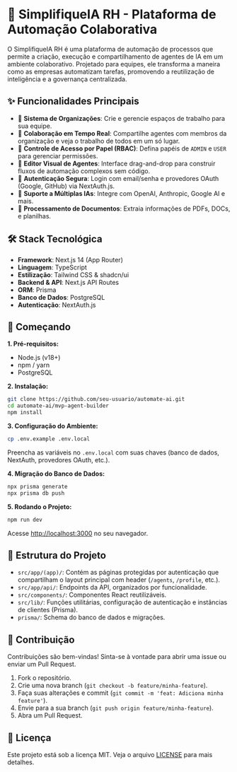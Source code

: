 # 🤖 SimplifiqueIA RH - Plataforma de Automação Colaborativa

O SimplifiqueIA RH é uma plataforma de automação de processos que permite a criação, execução e compartilhamento de agentes de IA em um ambiente colaborativo. Projetado para equipes, ele transforma a maneira como as empresas automatizam tarefas, promovendo a reutilização de inteligência e a governança centralizada.

## ✨ Funcionalidades Principais

- 🏢 **Sistema de Organizações**: Crie e gerencie espaços de trabalho para sua equipe.
- 🤝 **Colaboração em Tempo Real**: Compartilhe agentes com membros da organização e veja o trabalho de todos em um só lugar.
- 👑 **Controle de Acesso por Papel (RBAC)**: Defina papéis de `ADMIN` e `USER` para gerenciar permissões.
- 🎨 **Editor Visual de Agentes**: Interface drag-and-drop para construir fluxos de automação complexos sem código.
- 🔐 **Autenticação Segura**: Login com email/senha e provedores OAuth (Google, GitHub) via NextAuth.js.
- 🧠 **Suporte a Múltiplas IAs**: Integre com OpenAI, Anthropic, Google AI e mais.
- 📄 **Processamento de Documentos**: Extraia informações de PDFs, DOCs, e planilhas.

## 🛠️ Stack Tecnológica

- **Framework**: Next.js 14 (App Router)
- **Linguagem**: TypeScript
- **Estilização**: Tailwind CSS & shadcn/ui
- **Backend & API**: Next.js API Routes
- **ORM**: Prisma
- **Banco de Dados**: PostgreSQL
- **Autenticação**: NextAuth.js

## 🚀 Começando

**1. Pré-requisitos:**
- Node.js (v18+)
- npm / yarn
- PostgreSQL

**2. Instalação:**
```bash
git clone https://github.com/seu-usuario/automate-ai.git
cd automate-ai/mvp-agent-builder
npm install
```

**3. Configuração do Ambiente:**
```bash
cp .env.example .env.local
```

Preencha as variáveis no `.env.local` com suas chaves (banco de dados, NextAuth, provedores OAuth, etc.).

**4. Migração do Banco de Dados:**
```bash
npx prisma generate
npx prisma db push
```

**5. Rodando o Projeto:**
```bash
npm run dev
```

Acesse [http://localhost:3000](http://localhost:3000) no seu navegador.

## 📂 Estrutura do Projeto

- `src/app/(app)/`: Contém as páginas protegidas por autenticação que compartilham o layout principal com header (`/agents`, `/profile`, etc.).
- `src/app/api/`: Endpoints da API, organizados por funcionalidade.
- `src/components/`: Componentes React reutilizáveis.
- `src/lib/`: Funções utilitárias, configuração de autenticação e instâncias de clientes (Prisma).
- `prisma/`: Schema do banco de dados e migrações.

## 🤝 Contribuição

Contribuições são bem-vindas! Sinta-se à vontade para abrir uma issue ou enviar um Pull Request.

1. Fork o repositório.
2. Crie uma nova branch (`git checkout -b feature/minha-feature`).
3. Faça suas alterações e commit (`git commit -m 'feat: Adiciona minha feature'`).
4. Envie para a sua branch (`git push origin feature/minha-feature`).
5. Abra um Pull Request.

## 📄 Licença

Este projeto está sob a licença MIT. Veja o arquivo [LICENSE](LICENSE) para mais detalhes.
